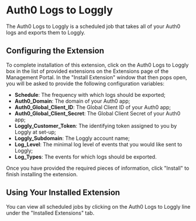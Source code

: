 # Auth0 Logs to Loggly

The Auth0 Logs to Loggly is a scheduled job that takes all of your Auth0 logs and exports them to Loggly.

## Configuring the Extension

To complete installation of this extension, click on the Auth0 Logs to Loggly box in the list of provided extensions on the Extensions page of the Management Portal. In the "Install Extension" window that then pops open, you will be asked to provide the following configuration variables:

- __Schedule__: The frequency with which logs should be exported;
- __Auth0_Domain__: The domain of your Auth0 app;
- __Auth0_Global_Client_ID__: The Global Client ID of your Auth0 app;
- __Auth0_Global_Client_Secret__: The Global Client Secret of your Auth0 app;
- __Loggly_Customer_Token__: The identifying token assigned to you by Loggly at set-up;
- __Loggly_Subdomain__: The Loggly account name;
- __Log_Level__: The minimal log level of events that you would like sent to Loggly;
- __Log_Types__: The events for which logs should be exported.

Once you have provided the required pieces of information, click "Install" to finish installing the extension.

## Using Your Installed Extension

 You can view all scheduled jobs by clicking on the Auth0 Logs to Loggly line under the "Installed Extensions" tab.
